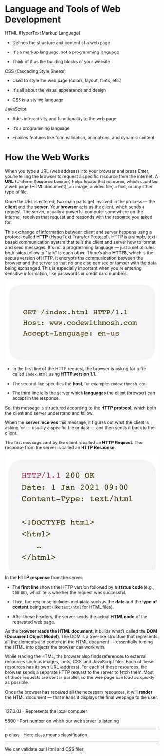 # Language and Tools of Web Development

HTML (HyperText Markup Language)

- Defines the structure and content of a web page

- It's a markup language, not a programming language

- Think of it as the building blocks of your website

CSS (Cascading Style Sheets)

- Used to style the web page (colors, layout, fonts, etc.)

- It's all about the visual appearance and design

- CSS is a styling language

JavaScript

- Adds interactivity and functionality to the web page

- It’s a programming language

- Enables features like form validation, animations, and dynamic content

# How the Web Works

When you type a URL (web address) into your browser and press Enter, you’re telling the browser to request a specific resource from the internet. A **URL** (Uniform Resource Locator) helps locate that resource, which could be a web page (HTML document), an image, a video file, a font, or any other type of file.

Once the URL is entered, two main parts get involved in the process — the **client** and the **server**. Your **browser** acts as the client, which sends a request. The server, usually a powerful computer somewhere on the internet, receives that request and responds with the resource you asked for.

This exchange of information between client and server happens using a protocol called **HTTP** (HyperText Transfer Protocol). HTTP is a simple, text-based communication system that tells the client and server how to format and send messages. It's not a programming language — just a set of rules both sides follow to "talk" to each other. There’s also **HTTPS**, which is the secure version of HTTP. It encrypts the communication between the browser and the server so that no one else can see or tamper with the data being exchanged. This is especially important when you're entering sensitive information, like passwords or credit card numbers.

![alt text](../Images/image-1.png)

- In the first line of the HTTP request, the browser is asking for a file called `index.html` using **HTTP version 1.1**.

- The second line specifies the **host**, for example: `codewithmosh.com`.

- The third line tells the server which **languages** the client (browser) can accept in the response.

So, this message is structured according to the **HTTP protocol**, which both the client and server understand and follow.

When the **server receives** this message, it figures out what the client is asking for — usually a specific file or data — and then sends it back to the client.

The first message sent by the client is called an **HTTP Request**. The response from the server is called an **HTTP Response**.

![alt text](../Images/image-2.png)

In the **HTTP response** from the server:

- The **first line** shows the HTTP version followed by a **status code** (e.g., `200 OK`), which tells whether the request was successful.

- Then, the response includes metadata such as the **date** and the **type of content** being sent (like `text/html` for HTML files).

- After these headers, the server sends the actual **HTML code** of the requested web page.

As the **browser reads the HTML document**, it builds what’s called the **DOM (Document Object Model)**. The DOM is a tree-like structure that represents all the elements and content in the HTML document — essentially turning the HTML into objects the browser can work with.

While reading the HTML, the browser also finds references to external resources such as images, fonts, CSS, and JavaScript files.
Each of these resources has its own URL (address). For each of these resources, the browser sends a separate HTTP request to the server to fetch them. Most of these requests are sent in parallel, so the web page can load as quickly as possible.

Once the browser has received all the necessary resources, it will **render** the HTML document — that means it displays the final webpage to the user.

---

127.0.0.1 - Represents the local computer

5500 - Port number on which our web server is listening

---

p class - Here class means classification

---

We can validate our Html and CSS files
